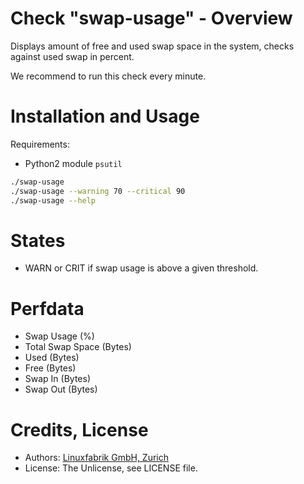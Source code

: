 # Check "swap-usage" - Overview

Displays amount of free and used swap space in the system, checks against used swap in percent.

We recommend to run this check every minute.


# Installation and Usage

Requirements:
* Python2 module `psutil`

```bash
./swap-usage
./swap-usage --warning 70 --critical 90
./swap-usage --help
```


# States

* WARN or CRIT if swap usage is above a given threshold.


# Perfdata

* Swap Usage (%)
* Total Swap Space (Bytes)
* Used (Bytes)
* Free (Bytes)
* Swap In (Bytes)
* Swap Out (Bytes)


# Credits, License

* Authors: [Linuxfabrik GmbH, Zurich](https://www.linuxfabrik.ch)
* License: The Unlicense, see LICENSE file.